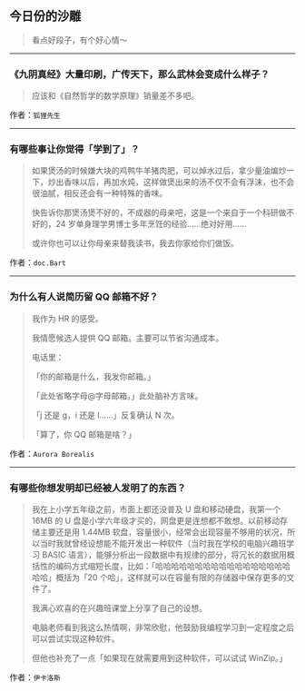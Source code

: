 ## 今日份的沙雕

> 看点好段子，有个好心情～


 
---

### 《九阴真经》大量印刷，广传天下，那么武林会变成什么样子？

> 应该和《自然哲学的数学原理》销量差不多吧。


作者：`狐狸先生`

---

### 有哪些事让你觉得「学到了」？

> 如果煲汤的时候嫌大块的鸡鸭牛羊猪肉肥，可以焯水过后，拿少量油煸炒一下，炒出香味以后，再加水炖，这样做煲出来的汤不仅不会有浮沫，也不会很油腻，相反还会有一种特殊的香味。
> 
> 快告诉你那煲汤煲不好的，不成器的母亲吧，这是一个来自于一个科研做不好的，24 岁单身理学男博士多年烹饪的经验……绝对好用……
> 
> 或许你也可以让你母亲来替我读书，我去你家给你们做饭。


作者：`doc.Bart`

---

### 为什么有人说简历留 QQ 邮箱不好？

> 我作为 HR 的感受。
> 
> 我情愿候选人提供 QQ 邮箱。主要可以节省沟通成本。
> 
> 电话里：
> 
> 「你的邮箱是什么，我发你邮箱。」
> 
> 「此处省略字母@字母邮箱。」此处脑补方言味。
> 
> 「j 还是 g，i 还是 l……」反复确认 N 次。
> 
> 「算了，你 QQ 邮箱是啥？」


作者：`Aurora Borealis`

---

### 有哪些你想发明却已经被人发明了的东西？

> 我在上小学五年级之前，市面上都还没普及 U 盘和移动硬盘，我第一个 16MB 的 U 盘是小学六年级才买的，网盘更是连想都不敢想。以前移动存储主要还是用 1.44MB 软盘，容量很小，经常会出现容量不够用的状况，所以当时我就曾经设想能不能开发出一种软件（当时我在学校的电脑兴趣班学习 BASIC 语言），能够分析出一段数据中有规律的部分，将冗长的数据用概括性的编码方式缩短长度，比如：「哈哈哈哈哈哈哈哈哈哈哈哈哈哈哈哈哈哈哈」概括为「20 个哈」，这样就可以在容量有限的存储器中保存更多的文件了。
> 
> 我满心欢喜的在兴趣班课堂上分享了自己的设想。
> 
> 电脑老师看到我这么热情啊，非常欣慰，他鼓励我编程学习到一定程度之后可以尝试实现这种软件。
> 
> 但他也补充了一点「如果现在就需要用到这种软件，可以试试 WinZip。」


作者：`伊卡洛斯`